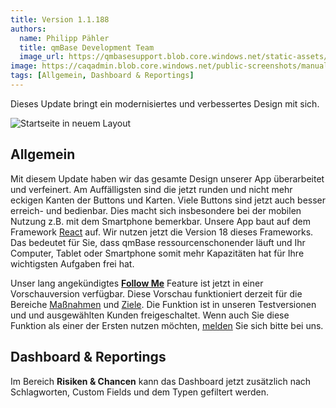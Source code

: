 ```yaml
---
title: Version 1.1.188
authors:
  name: Philipp Pähler
  title: qmBase Development Team
  image_url: https://qmbasesupport.blob.core.windows.net/static-assets/img/persons/paehler_round.png
image: https://caqadmin.blob.core.windows.net/public-screenshots/manual-screenshots/Screenshot2023-04-12Privatetask.png
tags: [Allgemein, Dashboard & Reportings]
---
```


Dieses Update bringt ein modernisiertes und verbessertes Design mit sich.

![Startseite in neuem Layout](https://caqadmin.blob.core.windows.net/public-screenshots/manual-screenshots/Screenshot2023-04-24BS5-Startpage.png)

<!--truncate-->

## Allgemein

Mit diesem Update haben wir das gesamte Design unserer App überarbeitet und verfeinert. Am Auffälligsten sind die jetzt runden und nicht mehr eckigen Kanten der Buttons und Karten.
Viele Buttons sind jetzt auch besser erreich- und bedienbar. Dies macht sich insbesondere bei der mobilen Nutzung z.B. mit dem Smartphone bemerkbar.
Unsere App baut auf dem Framework [React](https://reactjs.org) auf. Wir nutzen jetzt die Version 18 dieses Frameworks.
Das bedeutet für Sie, dass qmBase ressourcenschonender läuft und Ihr Computer, Tablet oder Smartphone somit mehr Kapazitäten hat für Ihre wichtigsten Aufgaben frei hat.

Unser lang angekündigtes **[Follow Me](/Roadmap/2022/02/08/roadmap-2022-q1#bessere-benachrichtigungen-und-follow-me-)** Feature ist jetzt in einer Vorschauversion verfügbar.
Diese Vorschau funktioniert derzeit für die Bereiche [Maßnahmen](/docs/apps/projects-and-tasks#benachrichtigungen) und [Ziele](/docs/apps/goal-management#benachrichtigungen).
Die Funktion ist in unseren Testversionen und und ausgewählten Kunden freigeschaltet.
Wenn auch Sie diese Funktion als einer der Ersten nutzen möchten, [melden](mailto:info@qmbase.com) Sie sich bitte bei uns.

## Dashboard & Reportings

Im Bereich **Risiken & Chancen** kann das Dashboard jetzt zusätzlich nach Schlagworten, Custom Fields und dem Typen gefiltert werden.
